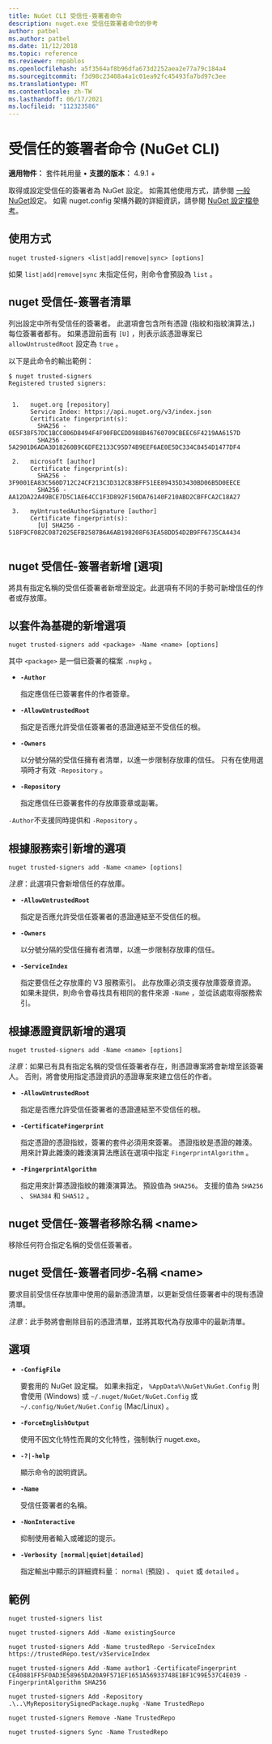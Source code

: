 ```yaml
---
title: NuGet CLI 受信任-簽署者命令
description: nuget.exe 受信任簽署者命令的參考
author: patbel
ms.author: patbel
ms.date: 11/12/2018
ms.topic: reference
ms.reviewer: rmpablos
ms.openlocfilehash: a5f3564af8b96dfa673d2252aea2e77a79c184a4
ms.sourcegitcommit: f3d98c23408a4a1c01ea92fc45493fa7bd97c3ee
ms.translationtype: MT
ms.contentlocale: zh-TW
ms.lasthandoff: 06/17/2021
ms.locfileid: "112323586"
---
```

# <a name="trusted-signers-command-nuget-cli"></a>受信任的簽署者命令 (NuGet CLI) 

**適用物件：** 套件耗用量 &bullet; **支援的版本：** 4.9.1 +

取得或設定受信任的簽署者為 NuGet 設定。 如需其他使用方式，請參閱 [一般 NuGet](../../consume-packages/configuring-nuget-behavior.md)設定。 如需 nuget.config 架構外觀的詳細資訊，請參閱 [NuGet 設定檔參考](../nuget-config-file.md)。

## <a name="usage"></a>使用方式

```cli
nuget trusted-signers <list|add|remove|sync> [options]
```

如果 `list|add|remove|sync` 未指定任何，則命令會預設為 `list` 。

## <a name="nuget-trusted-signers-list"></a>nuget 受信任-簽署者清單

列出設定中所有受信任的簽署者。 此選項會包含所有憑證 (指紋和指紋演算法，) 每位簽署者都有。 如果憑證前面有 `[U]` ，則表示該憑證專案已 `allowUntrustedRoot` 設定為 `true` 。

以下是此命令的輸出範例：

```cli
$ nuget trusted-signers
Registered trusted signers:


 1.   nuget.org [repository]
      Service Index: https://api.nuget.org/v3/index.json
      Certificate fingerprint(s):
        SHA256 - 0E5F38F57DC1BCC806D8494F4F90FBCEDD988B46760709CBEEC6F4219AA6157D
        SHA256 - 5A2901D6ADA3D18260B9C6DFE2133C95D74B9EEF6AE0E5DC334C8454D1477DF4

 2.   microsoft [author]
      Certificate fingerprint(s):
        SHA256 - 3F9001EA83C560D712C24CF213C3D312CB3BFF51EE89435D3430BD06B5D0EECE
        SHA256 - AA12DA22A49BCE7D5C1AE64CC1F3D892F150DA76140F210ABD2CBFFCA2C18A27

 3.   myUntrustedAuthorSignature [author]
      Certificate fingerprint(s):
        [U] SHA256 - 518F9CF082C0872025EFB2587B6A6AB198208F63EA58DD54D2B9FF6735CA4434
        
```

## <a name="nuget-trusted-signers-add-options"></a>nuget 受信任-簽署者新增 [選項]

將具有指定名稱的受信任簽署者新增至設定。此選項有不同的手勢可新增信任的作者或存放庫。

## <a name="options-for-add-based-on-a-package"></a>以套件為基礎的新增選項

```cli
nuget trusted-signers add <package> -Name <name> [options]
```

其中 `<package>` 是一個已簽署的檔案 `.nupkg` 。

- **`-Author`**

  指定應信任已簽署套件的作者簽章。

- **`-AllowUntrustedRoot`**

  指定是否應允許受信任簽署者的憑證連結至不受信任的根。

- **`-Owners`**

  以分號分隔的受信任擁有者清單，以進一步限制存放庫的信任。 只有在使用選項時才有效 `-Repository` 。

- **`-Repository`**

  指定應信任已簽署套件的存放庫簽章或副署。

`-Author`不支援同時提供和 `-Repository` 。

## <a name="options-for-add-based-on-a-service-index"></a>根據服務索引新增的選項

```cli
nuget trusted-signers add -Name <name> [options]
```

_注意_：此選項只會新增信任的存放庫。 

- **`-AllowUntrustedRoot`**

  指定是否應允許受信任簽署者的憑證連結至不受信任的根。

- **`-Owners`**

  以分號分隔的受信任擁有者清單，以進一步限制存放庫的信任。

- **`-ServiceIndex`**

  指定要信任之存放庫的 V3 服務索引。 此存放庫必須支援存放庫簽章資源。 如果未提供，則命令會尋找具有相同的套件來源 `-Name` ，並從該處取得服務索引。

## <a name="options-for-add-based-on-the-certificate-information"></a>根據憑證資訊新增的選項

```cli
nuget trusted-signers add -Name <name> [options]
```

_注意_：如果已有具有指定名稱的受信任簽署者存在，則憑證專案將會新增至該簽署人。 否則，將會使用指定憑證資訊的憑證專案來建立信任的作者。


- **`-AllowUntrustedRoot`**

  指定是否應允許受信任簽署者的憑證連結至不受信任的根。

- **`-CertificateFingerprint`**

  指定憑證的憑證指紋，簽署的套件必須用來簽署。 憑證指紋是憑證的雜湊。 用來計算此雜湊的雜湊演算法應該在選項中指定 `FingerprintAlgorithm` 。

- **`-FingerprintAlgorithm`**

  指定用來計算憑證指紋的雜湊演算法。 預設值為 `SHA256`。 支援的值為 `SHA256` 、 `SHA384` 和 `SHA512` 。

## <a name="nuget-trusted-signers-remove--name-name"></a>nuget 受信任-簽署者移除名稱 \<name\>

移除任何符合指定名稱的受信任簽署者。

## <a name="nuget-trusted-signers-sync--name-name"></a>nuget 受信任-簽署者同步-名稱 \<name\>

要求目前受信任存放庫中使用的最新憑證清單，以更新受信任簽署者中的現有憑證清單。

_注意_：此手勢將會刪除目前的憑證清單，並將其取代為存放庫中的最新清單。

## <a name="options"></a>選項

- **`-ConfigFile`**

  要套用的 NuGet 設定檔。 如果未指定， `%AppData%\NuGet\NuGet.Config` 則會使用 (Windows) 或 `~/.nuget/NuGet/NuGet.Config` 或 `~/.config/NuGet/NuGet.Config` (Mac/Linux) 。

- **`-ForceEnglishOutput`**

  使用不因文化特性而異的文化特性，強制執行 nuget.exe。

- **`-?|-help`**

  顯示命令的說明資訊。

- **`-Name`**

  受信任簽署者的名稱。

- **`-NonInteractive`**

  抑制使用者輸入或確認的提示。

- **`-Verbosity [normal|quiet|detailed]`**

  指定輸出中顯示的詳細資料量： `normal` (預設) 、 `quiet` 或 `detailed` 。


## <a name="examples"></a>範例

```cli
nuget trusted-signers list

nuget trusted-signers Add -Name existingSource

nuget trusted-signers Add -Name trustedRepo -ServiceIndex https://trustedRepo.test/v3ServiceIndex

nuget trusted-signers Add -Name author1 -CertificateFingerprint CE40881FF5F0AD3E58965DA20A9F571EF1651A56933748E1BF1C99E537C4E039 -FingerprintAlgorithm SHA256

nuget trusted-signers Add -Repository .\..\MyRepositorySignedPackage.nupkg -Name TrustedRepo

nuget trusted-signers Remove -Name TrustedRepo

nuget trusted-signers Sync -Name TrustedRepo
```
